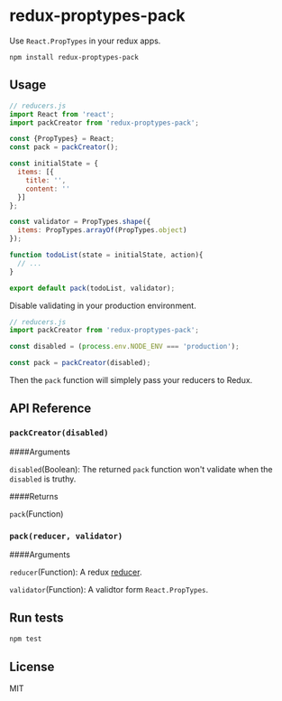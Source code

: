 redux-proptypes-pack
=============

Use `React.PropTypes` in your redux apps.

```
npm install redux-proptypes-pack
```

## Usage

```js
// reducers.js
import React from 'react';
import packCreator from 'redux-proptypes-pack';

const {PropTypes} = React;
const pack = packCreator();

const initialState = {
  items: [{
    title: '',
    content: ''
  }]
};

const validator = PropTypes.shape({
  items: PropTypes.arrayOf(PropTypes.object)
});

function todoList(state = initialState, action){
  // ...
}

export default pack(todoList, validator);
```

Disable validating in your production environment.

```js
// reducers.js
import packCreator from 'redux-proptypes-pack';

const disabled = (process.env.NODE_ENV === 'production');

const pack = packCreator(disabled);
```

Then the `pack` function will simplely pass your reducers to Redux.

## API Reference

### `packCreator(disabled)`

####Arguments

`disabled`(Boolean): The returned `pack` function won't validate when the `disabled` is truthy.

####Returns

`pack`(Function)

### `pack(reducer, validator)`

####Arguments

`reducer`(Function): A redux [reducer](http://rackt.github.io/redux/docs/basics/Reducers.html).

`validator`(Function): A validtor form `React.PropTypes`.

## Run tests
```js
npm test
```
## License

MIT
